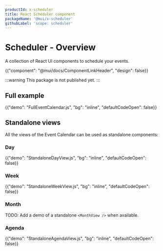 ```yaml
---
productId: x-scheduler
title: React Scheduler component
packageName: '@mui/x-scheduler'
githubLabel: 'scope: scheduler'
---
```


# Scheduler - Overview

<p class="description">A collection of React UI components to schedule your events. </p>

{{"component": "@mui/docs/ComponentLinkHeader", "design": false}}

:::warning
This package is not published yet.
:::

## Full example

{{"demo": "FullEventCalendar.js", "bg": "inline", "defaultCodeOpen": false}}

## Standalone views

All the views of the Event Calendar can be used as standalone components:

### Day

{{"demo": "StandaloneDayView.js", "bg": "inline", "defaultCodeOpen": false}}

### Week

{{"demo": "StandaloneWeekView.js", "bg": "inline", "defaultCodeOpen": false}}

### Month

TODO: Add a demo of a standalone `<MonthView />` when available.

### Agenda

{{"demo": "StandaloneAgendaView.js", "bg": "inline", "defaultCodeOpen": false}}
